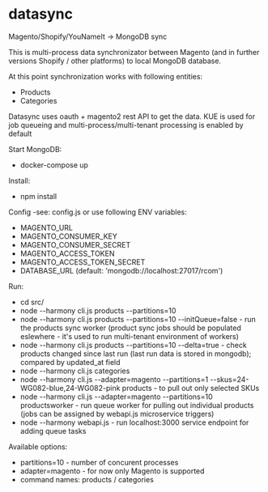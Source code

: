 # datasync
Magento/Shopify/YouNameIt -> MongoDB sync

This is multi-process data synchronizator between Magento (and in further versions Shopify / other platforms) to local MongoDB database.

At this point synchronization works with following entities:
- Products
- Categories

Datasync uses oauth + magento2 rest API to get the data.
KUE is used for job queueing and multi-process/multi-tenant processing is enabled by default

Start MongoDB:
- docker-compose up

Install:
- npm install

Config -see: config.js or use following ENV variables: 
- MAGENTO_URL
- MAGENTO_CONSUMER_KEY
- MAGENTO_CONSUMER_SECRET
- MAGENTO_ACCESS_TOKEN
- MAGENTO_ACCESS_TOKEN_SECRET
- DATABASE_URL (default: 'mongodb://localhost:27017/rcom')


Run:
- cd src/
- node --harmony cli.js products --partitions=10
- node --harmony cli.js products --partitions=10 --initQueue=false - run the products sync worker (product sync jobs should be populated eslewhere - it's used to run multi-tenant environment of workers)
- node --harmony cli.js products --partitions=10 --delta=true - check products changed since last run (last run data is stored in mongodb); compared by updated_at field
- node --harmony cli.js categories
- node --harmony cli.js --adapter=magento --partitions=1 --skus=24-WG082-blue,24-WG082-pink products  - to pull out only selected SKUs
- node --harmony cli.js --adapter=magento --partitions=10 productsworker  - run queue worker for pulling out individual products (jobs can be assigned by webapi.js microservice triggers)
- node --harmony webapi.js - run localhost:3000 service endpoint for adding queue tasks

Available options:
- partitions=10 - number of concurent processes
- adapter=magento - for now only Magento is supported
- command names: products / categories


